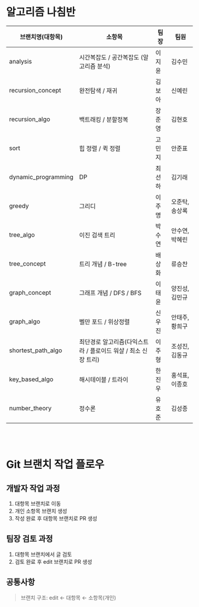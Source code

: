 # 알고리즘 나침반


| 브랜치명(대항목) | 소항목 | 팀장 | 팀원 |
|--------|--------|--------|--------|
| analysis   |  시간복잡도 / 공간복잡도 (알고리즘 분석) | 이지윤 | 김수민|
| recursion_concept  | 완전탐색 / 재귀 | 김보아 | 신예린 |
| recursion_algo |  백트래킹 / 분할정복 | 장준영  | 김현호 |
| sort  | 힙 정렬 / 퀵 정렬  |고민지 | 안준표|
| dynamic_programming |  DP   |최선하   | 김기래 |
|  greedy  | 그리디 |이주명 | 오준탁, 송상록|
| tree_algo |  이진 검색 트리  |박수연 | 안수연, 박혜린 |
| tree_concept   |  트리 개념 / B-tree    |배상화   | 류승찬 |
| graph_concept  | 그래프 개념 / DFS / BFS|이태윤 | 양진성, 김민규 |
| graph_algo  | 벨만 포드 / 위상정렬 | 신우진 |안태주, 황희구|
| shortest_path_algo  | 최단경로 알고리즘(다익스트라 / 플로이드 워샬 / 최소 신장 트리)  |이주형   | 조성진, 김동규 |
| key_based_algo  | 해시테이블 / 트라이    | 한진우   | 홍석표, 이종호|
| number_theory  | 정수론 |유호준   | 김성종|

<br>
<br>

# Git 브랜치 작업 플로우
## 개발자 작업 과정
1. 대항목 브랜치로 이동
2. 개인 소항목 브랜치 생성
2. 작성 완료 후 대항목 브랜치로 PR 생성

## 팀장 검토 과정
1. 대항목 브랜치에서 글 검토
2. 검토 완료 후 edit 브랜치로 PR 생성


## 공통사항
> 브랜치 구조: edit ← 대항목 ← 소항목(개인)

